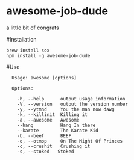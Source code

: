 awesome-job-dude
================
a little bit of congrats

#Installation

```
brew install sox
npm install -g awesome-job-dude
````

#Use

```
  Usage: awesome [options]

  Options:

    -h, --help      output usage information
    -V, --version   output the version number
    -y, --ytmnd     You the man now dawg
    -k, --killinit  Killing it
    -a, --awesome   Awesome
    --hang          Hang In there
    --karate        The Karate Kid
    -b, --beef      BEEF
    -o, --otmop     On The Might Of Princes
    -c, --crushit   Crushing it
    -s, --stoked   Stoked

```
